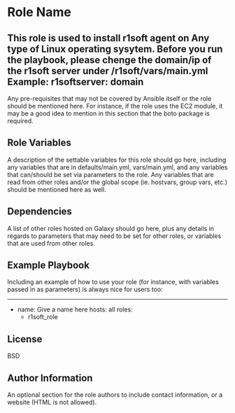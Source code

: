 Role Name
=========

This role is used to install r1soft agent on Any type of Linux operating sysytem.
Before you run the playbook, please chenge the domain/ip of the r1soft server under /r1soft/vars/main.yml
Example:
r1softserver: domain   
------------

Any pre-requisites that may not be covered by Ansible itself or the role should be mentioned here. For instance, if the role uses the EC2 module, it may be a good idea to mention in this section that the boto package is required.

Role Variables
--------------

A description of the settable variables for this role should go here, including any variables that are in defaults/main.yml, vars/main.yml, and any variables that can/should be set via parameters to the role. Any variables that are read from other roles and/or the global scope (ie. hostvars, group vars, etc.) should be mentioned here as well.

Dependencies
------------

A list of other roles hosted on Galaxy should go here, plus any details in regards to parameters that may need to be set for other roles, or variables that are used from other roles.

Example Playbook
----------------

Including an example of how to use your role (for instance, with variables passed in as parameters) is always nice for users too:

---
- name: Give a name here
  hosts: all
  roles:
    - r1soft_role


License
-------

BSD

Author Information
------------------

An optional section for the role authors to include contact information, or a website (HTML is not allowed).
